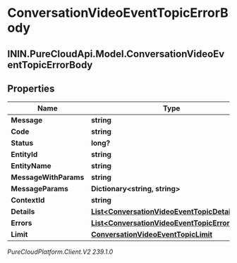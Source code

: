 # ConversationVideoEventTopicErrorBody

## ININ.PureCloudApi.Model.ConversationVideoEventTopicErrorBody

## Properties

|Name | Type | Description | Notes|
|------------ | ------------- | ------------- | -------------|
| **Message** | **string** |  | [optional] |
| **Code** | **string** |  | [optional] |
| **Status** | **long?** |  | [optional] |
| **EntityId** | **string** |  | [optional] |
| **EntityName** | **string** |  | [optional] |
| **MessageWithParams** | **string** |  | [optional] |
| **MessageParams** | **Dictionary&lt;string, string&gt;** |  | [optional] |
| **ContextId** | **string** |  | [optional] |
| **Details** | [**List&lt;ConversationVideoEventTopicDetail&gt;**](ConversationVideoEventTopicDetail) |  | [optional] |
| **Errors** | [**List&lt;ConversationVideoEventTopicErrorBody&gt;**](ConversationVideoEventTopicErrorBody) |  | [optional] |
| **Limit** | [**ConversationVideoEventTopicLimit**](ConversationVideoEventTopicLimit) |  | [optional] |



_PureCloudPlatform.Client.V2 239.1.0_
